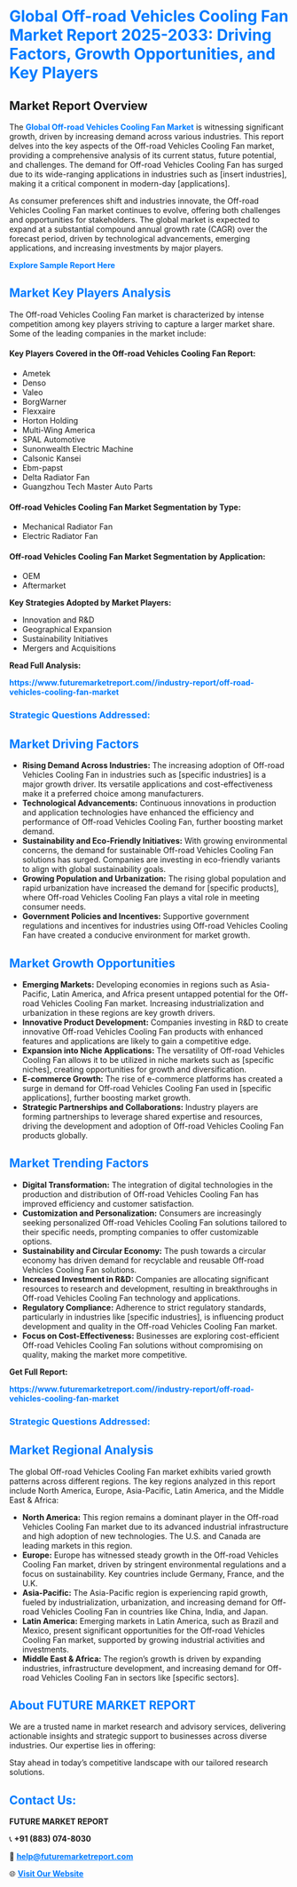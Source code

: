 <h1 style="color: #007BFF;">Global Off-road Vehicles Cooling Fan Market Report 2025-2033: Driving Factors, Growth Opportunities, and Key Players</h1>

<section id="overview">
<h2>Market Report Overview</h2>
<p>The <a href="https://www.futuremarketreport.com//industry-report/off-road-vehicles-cooling-fan-market" style="color: #007BFF; text-decoration: none;"><strong>Global Off-road Vehicles Cooling Fan Market</strong></a> is witnessing significant growth, driven by increasing demand across various industries. This report delves into the key aspects of the Off-road Vehicles Cooling Fan market, providing a comprehensive analysis of its current status, future potential, and challenges. The demand for Off-road Vehicles Cooling Fan has surged due to its wide-ranging applications in industries such as [insert industries], making it a critical component in modern-day [applications].</p>
<p>As consumer preferences shift and industries innovate, the Off-road Vehicles Cooling Fan market continues to evolve, offering both challenges and opportunities for stakeholders. The global market is expected to expand at a substantial compound annual growth rate (CAGR) over the forecast period, driven by technological advancements, emerging applications, and increasing investments by major players.</p>
</section>

<section id="overview">
<p><a href="https://www.futuremarketreport.com//request-sample/reportId=92305" style="color: #007BFF; text-decoration: none;"><strong>Explore Sample Report Here</strong></a></p>
</section>

<section id="key-players">
<h2 style="color: #007BFF;">Market Key Players Analysis</h2>
<p>The Off-road Vehicles Cooling Fan market is characterized by intense competition among key players striving to capture a larger market share. Some of the leading companies in the market include:</p>
<h4>Key Players Covered in the Off-road Vehicles Cooling Fan Report:</h4>
<ul><li>Ametek</li><li>Denso</li><li>Valeo</li><li>BorgWarner</li><li>Flexxaire</li><li>Horton Holding</li><li>Multi-Wing America</li><li>SPAL Automotive</li><li>Sunonwealth Electric Machine</li><li>Calsonic Kansei</li><li>Ebm-papst</li><li>Delta Radiator Fan</li><li>Guangzhou Tech Master Auto Parts</li></ul>
<h4>Off-road Vehicles Cooling Fan Market Segmentation by Type:</h4>
<ul><li>Mechanical Radiator Fan</li><li>Electric Radiator Fan</li></ul>

<h4>Off-road Vehicles Cooling Fan Market Segmentation by Application:</h4>
<ul><li>OEM</li><li>Aftermarket</li></ul>
<p><strong>Key Strategies Adopted by Market Players:</strong></p>
<ul>
<li>Innovation and R&D</li>
<li>Geographical Expansion</li>
<li>Sustainability Initiatives</li>
<li>Mergers and Acquisitions</li>
</ul>
</section>

<section>
<p><strong>Read Full Analysis: </strong></p><a href="https://www.futuremarketreport.com//industry-report/off-road-vehicles-cooling-fan-market" style="color: #007BFF; text-decoration: none;"><strong>https://www.futuremarketreport.com//industry-report/off-road-vehicles-cooling-fan-market</strong></a>
<h3 style="color: #007BFF;">Strategic Questions Addressed:</h3>
</section>

<section id="driving-factors">
<h2 style="color: #007BFF;">Market Driving Factors</h2>
<ul>
<li><strong>Rising Demand Across Industries:</strong> The increasing adoption of Off-road Vehicles Cooling Fan in industries such as [specific industries] is a major growth driver. Its versatile applications and cost-effectiveness make it a preferred choice among manufacturers.</li>
<li><strong>Technological Advancements:</strong> Continuous innovations in production and application technologies have enhanced the efficiency and performance of Off-road Vehicles Cooling Fan, further boosting market demand.</li>
<li><strong>Sustainability and Eco-Friendly Initiatives:</strong> With growing environmental concerns, the demand for sustainable Off-road Vehicles Cooling Fan solutions has surged. Companies are investing in eco-friendly variants to align with global sustainability goals.</li>
<li><strong>Growing Population and Urbanization:</strong> The rising global population and rapid urbanization have increased the demand for [specific products], where Off-road Vehicles Cooling Fan plays a vital role in meeting consumer needs.</li>
<li><strong>Government Policies and Incentives:</strong> Supportive government regulations and incentives for industries using Off-road Vehicles Cooling Fan have created a conducive environment for market growth.</li>
</ul>
</section>

<section id="growth-opportunities">
<h2 style="color: #007BFF;">Market Growth Opportunities</h2>
<ul>
<li><strong>Emerging Markets:</strong> Developing economies in regions such as Asia-Pacific, Latin America, and Africa present untapped potential for the Off-road Vehicles Cooling Fan market. Increasing industrialization and urbanization in these regions are key growth drivers.</li>
<li><strong>Innovative Product Development:</strong> Companies investing in R&D to create innovative Off-road Vehicles Cooling Fan products with enhanced features and applications are likely to gain a competitive edge.</li>
<li><strong>Expansion into Niche Applications:</strong> The versatility of Off-road Vehicles Cooling Fan allows it to be utilized in niche markets such as [specific niches], creating opportunities for growth and diversification.</li>
<li><strong>E-commerce Growth:</strong> The rise of e-commerce platforms has created a surge in demand for Off-road Vehicles Cooling Fan used in [specific applications], further boosting market growth.</li>
<li><strong>Strategic Partnerships and Collaborations:</strong> Industry players are forming partnerships to leverage shared expertise and resources, driving the development and adoption of Off-road Vehicles Cooling Fan products globally.</li>
</ul>
</section>

<section id="trending-factors">
<h2 style="color: #007BFF;">Market Trending Factors</h2>
<ul>
<li><strong>Digital Transformation:</strong> The integration of digital technologies in the production and distribution of Off-road Vehicles Cooling Fan has improved efficiency and customer satisfaction.</li>
<li><strong>Customization and Personalization:</strong> Consumers are increasingly seeking personalized Off-road Vehicles Cooling Fan solutions tailored to their specific needs, prompting companies to offer customizable options.</li>
<li><strong>Sustainability and Circular Economy:</strong> The push towards a circular economy has driven demand for recyclable and reusable Off-road Vehicles Cooling Fan solutions.</li>
<li><strong>Increased Investment in R&D:</strong> Companies are allocating significant resources to research and development, resulting in breakthroughs in Off-road Vehicles Cooling Fan technology and applications.</li>
<li><strong>Regulatory Compliance:</strong> Adherence to strict regulatory standards, particularly in industries like [specific industries], is influencing product development and quality in the Off-road Vehicles Cooling Fan market.</li>
<li><strong>Focus on Cost-Effectiveness:</strong> Businesses are exploring cost-efficient Off-road Vehicles Cooling Fan solutions without compromising on quality, making the market more competitive.</li>
</ul>
</section>

<section>
<p><strong>Get Full Report: </strong></p><a href="https://www.futuremarketreport.com//industry-report/off-road-vehicles-cooling-fan-market" style="color: #007BFF; text-decoration: none;"><strong>https://www.futuremarketreport.com//industry-report/off-road-vehicles-cooling-fan-market</strong></a>
<h3 style="color: #007BFF;">Strategic Questions Addressed:</h3>
</section>


<section id="regional-analysis">
<h2 style="color: #007BFF;">Market Regional Analysis</h2>
<p>The global Off-road Vehicles Cooling Fan market exhibits varied growth patterns across different regions. The key regions analyzed in this report include North America, Europe, Asia-Pacific, Latin America, and the Middle East & Africa:</p>
<ul>
<li><strong>North America:</strong> This region remains a dominant player in the Off-road Vehicles Cooling Fan market due to its advanced industrial infrastructure and high adoption of new technologies. The U.S. and Canada are leading markets in this region.</li>
<li><strong>Europe:</strong> Europe has witnessed steady growth in the Off-road Vehicles Cooling Fan market, driven by stringent environmental regulations and a focus on sustainability. Key countries include Germany, France, and the U.K.</li>
<li><strong>Asia-Pacific:</strong> The Asia-Pacific region is experiencing rapid growth, fueled by industrialization, urbanization, and increasing demand for Off-road Vehicles Cooling Fan in countries like China, India, and Japan.</li>
<li><strong>Latin America:</strong> Emerging markets in Latin America, such as Brazil and Mexico, present significant opportunities for the Off-road Vehicles Cooling Fan market, supported by growing industrial activities and investments.</li>
<li><strong>Middle East & Africa:</strong> The region’s growth is driven by expanding industries, infrastructure development, and increasing demand for Off-road Vehicles Cooling Fan in sectors like [specific sectors].</li>
</ul>
</section>

<footer>
<h2 style="color: #007BFF;">About FUTURE MARKET REPORT</h2>
<p>We are a trusted name in market research and advisory services, delivering actionable insights and strategic support to businesses across diverse industries. Our expertise lies in offering:</p>

<p>Stay ahead in today’s competitive landscape with our tailored research solutions.</p>

<h2 style="color: #007BFF;">Contact Us:</h2>
<p><strong>FUTURE MARKET REPORT</strong></p>
<p>📞 <strong>+91 (883) 074-8030</strong></p>
<p>📧 <strong><a href="mailto:help@futuremarketreport.com" style="color: #007BFF;">help@futuremarketreport.com</a></strong></p>
<p>🌐 <strong><a href="https://www.futuremarketreport.com/" style="color: #007BFF;">Visit Our Website</a></strong></p>
</footer>
